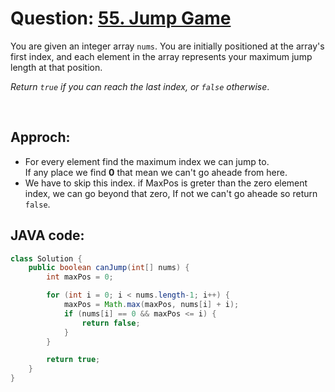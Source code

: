 # Question: [55. Jump Game](https://leetcode.com/problems/jump-game/)

You are given an integer array `nums`. You are initially positioned at the array's first index, and each element in the array represents your maximum jump length at that position.

_Return `true` if you can reach the last index, or `false` otherwise_.

<br>

## Approch:

- For every element find the maximum index we can jump to.  
  If any place we find **0** that mean we can't go aheade from here.
- We have to skip this index. if MaxPos is greter than the zero element index, we can go beyond that zero, If not we can't go aheade so return `false`.

## JAVA code:

```JAVA
class Solution {
    public boolean canJump(int[] nums) {
        int maxPos = 0;

        for (int i = 0; i < nums.length-1; i++) {
            maxPos = Math.max(maxPos, nums[i] + i);
            if (nums[i] == 0 && maxPos <= i) {
                return false;
            }
        }

        return true;
    }
}
```
